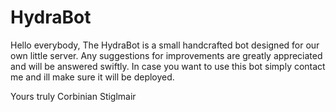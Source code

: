 # HydraBot
Hello everybody,
The HydraBot is a small handcrafted bot designed for our own little server.
Any suggestions for improvements are greatly appreciated and will be answered swiftly.
In case you want to use this bot simply contact me and ill make sure it will be deployed.

Yours truly
Corbinian Stiglmair
